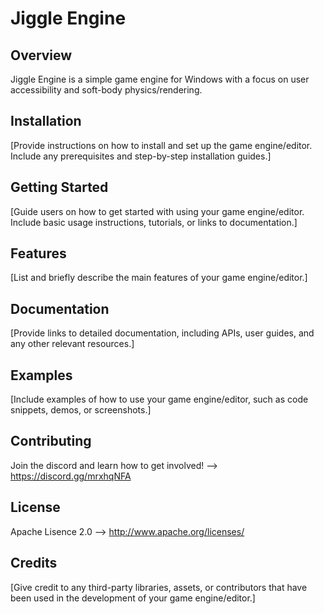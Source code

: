 # Jiggle Engine

## Overview
Jiggle Engine is a simple game engine for Windows with a focus on user accessibility and soft-body physics/rendering.

## Installation
[Provide instructions on how to install and set up the game engine/editor. Include any prerequisites and step-by-step installation guides.]

## Getting Started
[Guide users on how to get started with using your game engine/editor. Include basic usage instructions, tutorials, or links to documentation.]

## Features
[List and briefly describe the main features of your game engine/editor.]

## Documentation
[Provide links to detailed documentation, including APIs, user guides, and any other relevant resources.]

## Examples
[Include examples of how to use your game engine/editor, such as code snippets, demos, or screenshots.]

## Contributing
Join the discord and learn how to get involved! --> https://discord.gg/mrxhqNFA
## License
Apache Lisence 2.0 --> http://www.apache.org/licenses/

## Credits
[Give credit to any third-party libraries, assets, or contributors that have been used in the development of your game engine/editor.]

